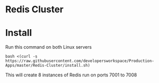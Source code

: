 # Redis Cluster

# Install

Run this command on both Linux servers

`bash <(curl -s https://raw.githubusercontent.com/developersworkspace/Production-Apps/master/Redis-Cluster/install.sh)`

This will create 8 instances of Redis run on ports 7001 to 7008